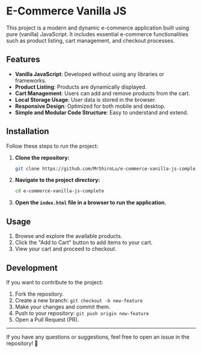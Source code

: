 # E-Commerce Vanilla JS

This project is a modern and dynamic e-commerce application built using pure (vanilla) JavaScript. It includes essential e-commerce functionalities such as product listing, cart management, and checkout processes.

## Features

- **Vanilla JavaScript**: Developed without using any libraries or frameworks.
- **Product Listing**: Products are dynamically displayed.
- **Cart Management**: Users can add and remove products from the cart.
- **Local Storage Usage**: User data is stored in the browser.
- **Responsive Design**: Optimized for both mobile and desktop.
- **Simple and Modular Code Structure**: Easy to understand and extend.

## Installation

Follow these steps to run the project:

1. **Clone the repository:**
   ```sh
   git clone https://github.com/MrShiroLu/e-commerce-vanilla-js-complete.git
   ```
2. **Navigate to the project directory:**
   ```sh
   cd e-commerce-vanilla-js-complete
   ```
3. **Open the `index.html` file in a browser to run the application.**

## Usage

1. Browse and explore the available products.
2. Click the "Add to Cart" button to add items to your cart.
3. View your cart and proceed to checkout.

## Development

If you want to contribute to the project:

1. Fork the repository.
2. Create a new branch: `git checkout -b new-feature`
3. Make your changes and commit them.
4. Push to your repository: `git push origin new-feature`
5. Open a Pull Request (PR).

---

If you have any questions or suggestions, feel free to open an issue in the repository! 🚀

